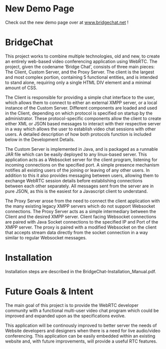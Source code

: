 New Demo Page
==========
Check out the new demo page over at www.bridgechat.net !

BridgeChat
==========

This project works to combine multiple technologies, old and new, to create an entirely web-based video conferencing application using WebRTC. The project, given the codename ‘Bridge Chat’, consists of three main pieces: The Client, Custom Server, and the Proxy Server. The client is the largest and most complex portion, containing 5 functional entities, and is intended to stand alone, requiring only a single HTML DIV element and a minimal amount of CSS.

The Client is responsible for providing a simple chat interface to the user, which allows them to connect to either an external XMPP server, or a local instance of the Custom Server. Different components are loaded and used in the Client, depending on which protocol is specified on startup by the administrator. These protocol-specific components allow the client to create either XML or JSON based messages to interact with their respective server in a way which allows the user to establish video chat sessions with other users. A detailed description of how both protocols function is included below in the Development Details.

The Custom Server is implemented in Java, and is packaged as a runnable JAR file which can be easily deployed to any linux-based server. This application acts as a Websocket server for the client program, listening for incoming connections on the specified port. A simple presence mechanism notifies all existing users of the joining or leaving of any other users. In addition to this it also provides messaging between users, allowing them to exchange WebRTC session details before establishing connections between each other separately. All messages sent from the server are in pure JSON, as this is the easiest for a Javascript client to understand.

The Proxy Server arose from the need to connect the client application with the many existing legacy XMPP servers which do not support Websocket connections. The Proxy Server acts as a simple intermediary between the Client and the desired XMPP server. Client facing Websocket connections are paired with Java Socket connections to the specified IP and Port of the XMPP server. The proxy is paired with a modified Websocket on the client that accepts stream data directly from the socket connection in a way similar to regular Websocket messages.

Installation
==========

Installation steps are described in the BridgeChat-Installation_Manual.pdf.

Future Goals & Intent
==========

The main goal of this project is to provide the WebRTC developer community with a functional multi-user video chat program which could be improved and expanded upon as the specifications evolve.

This application will be continously improved to better server the needs of Website developers and designers when there is a need for live audio/video conferencing. This application can be easily embedded within an existing website and, with future improvements, will provide a useful RTC features.  
